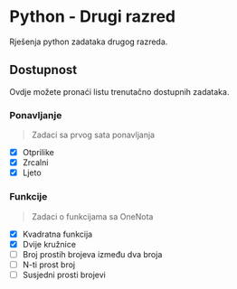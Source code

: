 # Python - Drugi razred
Rješenja python zadataka drugog razreda. 

## Dostupnost
Ovdje možete pronaći listu trenutačno dostupnih zadataka.
### Ponavljanje
> Zadaci sa prvog sata ponavljanja

- [X] Otprilike
- [X] Zrcalni
- [X] Ljeto

### Funkcije
> Zadaci o funkcijama sa OneNota

- [X] Kvadratna funkcija
- [X] Dvije kružnice
- [ ] Broj prostih brojeva između dva broja
- [ ] N-ti prost broj
- [ ] Susjedni prosti brojevi

